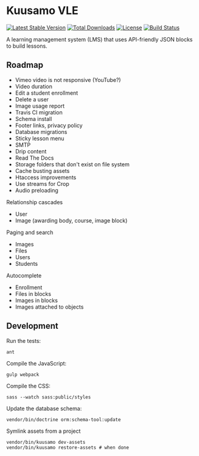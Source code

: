 Kuusamo VLE
===========

[![Latest Stable Version](https://poser.pugx.org/kuusamo/core/v)](//packagist.org/packages/kuusamo/core)
[![Total Downloads](https://poser.pugx.org/kuusamo/core/downloads)](//packagist.org/packages/kuusamo/core)
[![License](https://poser.pugx.org/kuusamo/core/license)](//packagist.org/packages/kuusamo/core)
[![Build Status](https://travis-ci.org/kuusamo/core.svg?branch=master)](https://travis-ci.org/kuusamo/core)

A learning management system (LMS) that uses API-friendly JSON blocks to build lessons.


Roadmap
-------

* Vimeo video is not responsive (YouTube?)
* Video duration
* Edit a student enrollment
* Delete a user
* Image usage report
* Travis CI migration
* Schema install
* Footer links, privacy policy
* Database migrations
* Sticky lesson menu
* SMTP
* Drip content
* Read The Docs
* Storage folders that don't exist on file system
* Cache busting assets
* Htaccess improvements
* Use streams for Crop
* Audio preloading

Relationship cascades

* User
* Image (awarding body, course, image block)

Paging and search

* Images
* Files
* Users
* Students

Autocomplete

* Enrollment
* Files in blocks
* Images in blocks
* Images attached to objects


Development
-----------

Run the tests:

    ant

Compile the JavaScript:

    gulp webpack

Compile the CSS:

    sass --watch sass:public/styles

Update the database schema:

    vendor/bin/doctrine orm:schema-tool:update

Symlink assets from a project

    vendor/bin/kuusamo dev-assets
    vendor/bin/kuusamo restore-assets # when done
